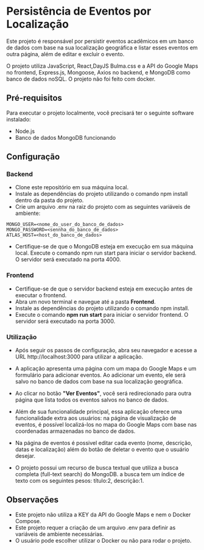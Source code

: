 # Persistência de Eventos por Localização
Este projeto é responsável por persistir eventos acadêmicos em um banco de dados com base na sua localização geográfica e listar esses eventos em outra página, além de editar e excluir o evento.

O projeto utiliza JavaScript, React,DayJS Bulma.css e a API do Google Maps  no frontend, Express.js, Mongoose, Axios no backend, e MongoDB como banco de dados noSQL. O projeto não foi feito com docker. 

## Pré-requisitos
Para executar o projeto localmente, você precisará ter o seguinte software instalado:

* Node.js 
* Banco de dados MongoDB funcionando

## Configuração
### Backend
* Clone este repositório em sua máquina local.
* Instale as dependências do projeto utilizando o comando npm install dentro da pasta do projeto.
* Crie um arquivo .env na raiz do projeto com as seguintes variáveis de ambiente:
```
MONGO_USER=<nome_do_user_do_banco_de_dados>
MONGO_PASSWORD=<sennha_do_banco_de_dados>
ATLAS_HOST=<host_do_banco_de_dados>
``` 
* Certifique-se de que o MongoDB esteja em execução em sua máquina local.
Execute o comando npm run start para iniciar o servidor backend. O servidor será executado na porta 4000.

### Frontend</h3>
* Certifique-se de que o servidor backend esteja em execução antes de executar o frontend.
* Abra um novo terminal e navegue até a pasta <strong>Frontend</strong>.
* Instale as dependências do projeto utilizando o comando npm install.
* Execute o comando <strong>npm run start</strong> para iniciar o servidor frontend. O servidor será executado na porta 3000.
<h3>Utilização</h3>

* Após seguir os passos de configuração, abra seu navegador e acesse a URL  <a>http://localhost:3000</a> para utilizar a aplicação.

* A aplicação apresenta uma página com um mapa do Google Maps e um formulário para adicionar eventos. Ao adicionar um evento, ele será salvo no banco de dados com base na sua localização geográfica.
* Ao clicar no botão <strong>"Ver Eventos"</strong>, você será redirecionado para outra página que lista todos os eventos salvos no banco de dados.
* Além de sua funcionalidade principal, essa aplicação oferece uma funcionalidade extra aos usuários: na página de visualização de eventos, é possível localizá-los no mapa do Google Maps com base nas coordenadas armazenadas no banco de dados.
* Na página de eventos é possivel editar cada evento (nome, descrição, datas e localização) além do botão de deletar o evento que o usuário desejar.
* O projeto possui um recurso de busca textual que utiliza a busca completa (full-text search) do MongoDB. a busca tem um índice de texto com os seguintes pesos: título:2, descrição:1.

## Observações
* Este projeto não utiliza a KEY da API do Google Maps e nem o Docker Compose.
* Este projeto requer a criação de um arquivo .env para definir as variáveis de ambiente necessárias.
* O usuário pode escolher utilizar o Docker ou não para rodar o projeto.
